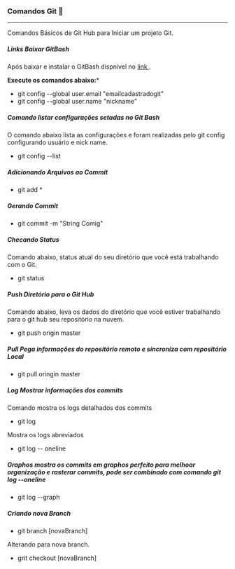### Comandos Git 🚀️

---

Comandos Básicos de Git Hub para Iniciar um projeto Git.

##### Links Baixar GitBash

Após baixar e instalar o GitBash dispnível no [link ](https://git-scm.com/downloadshttps:/).

**Execute os comandos abaixo:***

* git config --global user.email "emailcadastradogit"
* git config --global user.name "nickname"

##### Comando listar configurações setadas no Git Bash

O comando abaixo lista as configurações e foram realizadas pelo git config configurando usuário e nick name.

* git config --list

##### Adicionando Arquivos ao Commit

* git add *

##### Gerando Commit

* git commit -m "String Comig"

##### Checando Status

Comando abaixo, status atual do seu diretório que você está trabalhando com o Git.

* git status

##### Push Diretório para o Git Hub

Comando abaixo, leva os dados do diretório que você estiver trabalhando para o git hub seu repositório na nuvem.

* git push origin master

##### Pull Pega informações do repositório remoto e sincroniza com repositório Local

* git pull oringin master

##### Log Mostrar informações dos commits

Comando mostra os logs detalhados dos commits
* git log 

Mostra os logs abreviados
* git log -- oneline

##### Graphos mostra os commits em graphos perfeito para melhoar organização e rasterar commits, pode ser combinado com comando git log --oneline

* git log --graph

##### Criando nova Branch

* git branch [novaBranch]

Alterando para nova branch.

* grit checkout [novaBranch]

